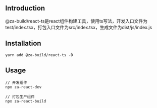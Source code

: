 ## Introduction
@za-build/react-ts是react组件构建工具，使用ts写法，开发入口文件为test/index.tsx，打包入口文件为src/index.tsx，生成文件为dist/js/index.js

## Installation
```
yarn add @za-build/react-ts -D
```

## Usage
```
// 开发组件
npx za-react-dev

// 打包生产组件
npx za-react-build
```
